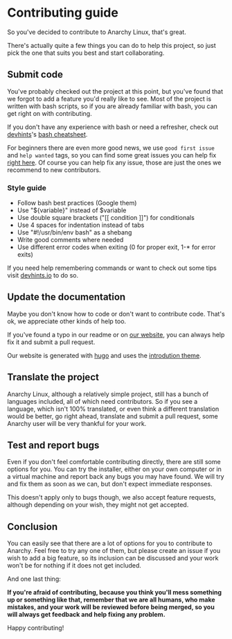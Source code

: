 # Contributing guide

So you've decided to contribute to Anarchy Linux, that's great.

There's actually quite a few things you can do to help this project,
so just pick the one that suits you best and start collaborating.

## Submit code

You've probably checked out the project at this point,
but you've found that we forgot to add a feature you'd really like to see.
Most of the project is written with bash scripts,
so if you are already familiar with bash,
you can get right on with contributing.

If you don't have any experience with bash or need a refresher,
check out [devhints](https://devhints.io/)'s [bash cheatsheet](https://devhints.io/bash).

For beginners there are even more good news,
we use `good first issue` and `help wanted` tags,
so you can find some great issues you can help fix [right here](https://github.com/AnarchyLinux/anarchy-linux/contribute).
Of course you can help fix any issue, those are just the ones we recommend to new contributors.

### Style guide

* Follow bash best practices (Google them)
* Use "${variable}" instead of $variable
* Use double square brackets ("[[ condition ]]") for conditionals
* Use 4 spaces for indentation instead of tabs
* Use "#!/usr/bin/env bash" as a shebang
* Write good comments where needed
* Use different error codes when exiting (0 for proper exit, 1-* for error exits)

If you need help remembering commands or want to check out some tips
visit [devhints.io](https://devhints.io/bash) to do so.

## Update the documentation

Maybe you don't know how to code or don't want to contribute code.
That's ok, we appreciate other kinds of help too.

If you've found a typo in our readme or on [our website](https://github.com/AnarchyLinux/anarchy-linux/tree/website-source),
you can always help fix it and submit a pull request.

Our website is generated with [hugo](https://github.com/AnarchyLinux/anarchy-linux/tree/website-source)
and uses the [introdution theme](https://github.com/victoriadrake/hugo-theme-introduction).

## Translate the project

Anarchy Linux, although a relatively simple project,
still has a bunch of languages included, all of which need contributors.
So if you see a language, which isn't 100% translated,
or even think a different translation would be better,
go right ahead, translate and submit a pull request,
some Anarchy user will be very thankful for your work.

## Test and report bugs

Even if you don't feel comfortable contributing directly,
there are still some options for you.
You can try the installer, either on your own computer
or in a virtual machine and report back any bugs you may have found.
We will try and fix them as soon as we can, but don't expect immediate responses.

This doesn't apply only to bugs though,
we also accept feature requests, although depending on your wish,
they might not get accepted.

## Conclusion

You can easily see that there are a lot of options for you to contribute to Anarchy.
Feel free to try any one of them, but please create an issue if you wish to add a big feature,
so its inclusion can be discussed and your work won't be for nothing if it does not get included.

And one last thing:

**If you're afraid of contributing, because you think you'll mess something up or something like that,
remember that we are all humans, who make mistakes, and your work will be reviewed before being merged,
so you will always get feedback and help fixing any problem.**

Happy contributing!